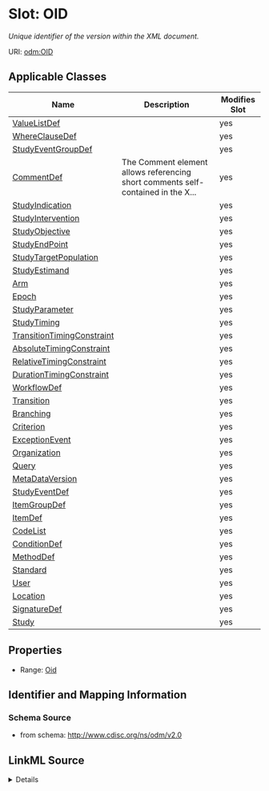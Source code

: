 # Slot: OID


_Unique identifier of the version within the XML document._



URI: [odm:OID](http://www.cdisc.org/ns/odm/v2.0/OID)



<!-- no inheritance hierarchy -->




## Applicable Classes

| Name | Description | Modifies Slot |
| --- | --- | --- |
[ValueListDef](ValueListDef.md) |  |  yes  |
[WhereClauseDef](WhereClauseDef.md) |  |  yes  |
[StudyEventGroupDef](StudyEventGroupDef.md) |  |  yes  |
[CommentDef](CommentDef.md) | The Comment element allows referencing short comments self-contained in the X... |  yes  |
[StudyIndication](StudyIndication.md) |  |  yes  |
[StudyIntervention](StudyIntervention.md) |  |  yes  |
[StudyObjective](StudyObjective.md) |  |  yes  |
[StudyEndPoint](StudyEndPoint.md) |  |  yes  |
[StudyTargetPopulation](StudyTargetPopulation.md) |  |  yes  |
[StudyEstimand](StudyEstimand.md) |  |  yes  |
[Arm](Arm.md) |  |  yes  |
[Epoch](Epoch.md) |  |  yes  |
[StudyParameter](StudyParameter.md) |  |  yes  |
[StudyTiming](StudyTiming.md) |  |  yes  |
[TransitionTimingConstraint](TransitionTimingConstraint.md) |  |  yes  |
[AbsoluteTimingConstraint](AbsoluteTimingConstraint.md) |  |  yes  |
[RelativeTimingConstraint](RelativeTimingConstraint.md) |  |  yes  |
[DurationTimingConstraint](DurationTimingConstraint.md) |  |  yes  |
[WorkflowDef](WorkflowDef.md) |  |  yes  |
[Transition](Transition.md) |  |  yes  |
[Branching](Branching.md) |  |  yes  |
[Criterion](Criterion.md) |  |  yes  |
[ExceptionEvent](ExceptionEvent.md) |  |  yes  |
[Organization](Organization.md) |  |  yes  |
[Query](Query.md) |  |  yes  |
[MetaDataVersion](MetaDataVersion.md) |  |  yes  |
[StudyEventDef](StudyEventDef.md) |  |  yes  |
[ItemGroupDef](ItemGroupDef.md) |  |  yes  |
[ItemDef](ItemDef.md) |  |  yes  |
[CodeList](CodeList.md) |  |  yes  |
[ConditionDef](ConditionDef.md) |  |  yes  |
[MethodDef](MethodDef.md) |  |  yes  |
[Standard](Standard.md) |  |  yes  |
[User](User.md) |  |  yes  |
[Location](Location.md) |  |  yes  |
[SignatureDef](SignatureDef.md) |  |  yes  |
[Study](Study.md) |  |  yes  |







## Properties

* Range: [Oid](Oid.md)





## Identifier and Mapping Information







### Schema Source


* from schema: http://www.cdisc.org/ns/odm/v2.0




## LinkML Source

<details>
```yaml
name: OID
description: Unique identifier of the version within the XML document.
from_schema: http://www.cdisc.org/ns/odm/v2.0
rank: 1000
alias: OID
domain_of:
- ValueListDef
- WhereClauseDef
- StudyEventGroupDef
- CommentDef
- StudyIndication
- StudyIntervention
- StudyObjective
- StudyEndPoint
- StudyTargetPopulation
- StudyEstimand
- Arm
- Epoch
- StudyParameter
- StudyTiming
- TransitionTimingConstraint
- AbsoluteTimingConstraint
- RelativeTimingConstraint
- DurationTimingConstraint
- WorkflowDef
- Transition
- Branching
- Criterion
- ExceptionEvent
- Organization
- Query
- MetaDataVersion
- StudyEventDef
- ItemGroupDef
- ItemDef
- CodeList
- ConditionDef
- MethodDef
- Standard
- User
- Location
- SignatureDef
- Study
range: oid

```
</details>